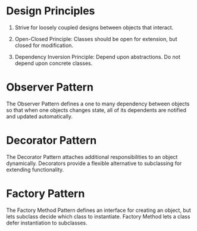 # Design Principles

1. Strive for loosely coupled designs between objects that interact.

2. Open-Closed Principle: Classes should be open for extension, but closed for modification.

3. Dependency Inversion Principle: Depend upon abstractions. Do not depend upon concrete classes.

# Observer Pattern

The Observer Pattern defines a one to many dependency between objects so that when one objects changes state, all of its dependents are notified and updated automatically.

# Decorator Pattern

The Decorator Pattern attaches additional responsibilities to an object dynamically. Decorators provide a flexible
alternative to subclassing for extending functionality.

# Factory Pattern

The Factory Method Pattern defines an interface for creating an object, but lets subclass decide which class to instantiate. Factory Method lets a class defer instantiation to subclasses.